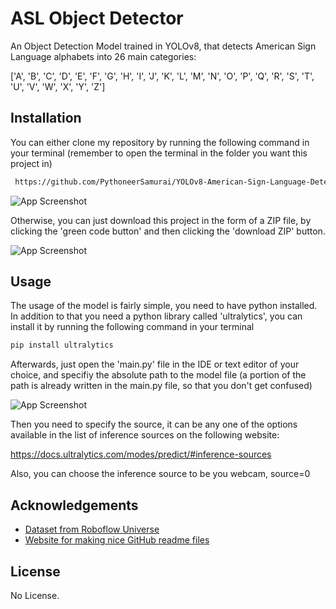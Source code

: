 
# ASL Object Detector

An Object Detection Model trained in YOLOv8, that detects American Sign Language alphabets into 26 main categories:

['A', 'B', 'C', 'D', 'E', 'F', 'G', 'H', 'I', 'J', 'K', 'L', 'M', 'N', 'O', 'P', 'Q', 'R', 'S', 'T', 'U', 'V', 'W', 'X', 'Y', 'Z']


## Installation

You can either clone my repository by running the following command in your terminal (remember to open the terminal in the folder you want this project in)

```bash
 https://github.com/PythoneerSamurai/YOLOv8-American-Sign-Language-Detector.git
```

![App Screenshot](https://github.com/PythoneerSamurai/YOLOv8-American-Sign-Language-Detector/assets/112153865/6db95127-a824-4c24-8535-33e0acedcd96)


Otherwise, you can just download this project in the form of a ZIP file, by clicking the 'green code button' and then clicking the 'download ZIP' button.

![App Screenshot](https://github.com/PythoneerSamurai/YOLOv8-American-Sign-Language-Detector/assets/112153865/9edc06fa-d16e-4064-b093-2d713dc94a52)

    
## Usage

The usage of the model is fairly simple, you need to have python installed. In addition to that you need a python library called 'ultralytics', you can install it by running the following command in your terminal

```javascript
pip install ultralytics
```

Afterwards, just open the 'main.py' file in the IDE or text editor of your choice, and specifiy the absolute path to the model file (a portion of the path is already written in the main.py file, so that you don't get confused)

![App Screenshot](https://github.com/PythoneerSamurai/YOLOv8-American-Sign-Language-Detector/assets/112153865/f7599ea3-0e8a-4f4f-bba2-0befcd066ae6)

Then you need to specify the source, it can be any one of the options available in the list of inference sources on the following website:

https://docs.ultralytics.com/modes/predict/#inference-sources

Also, you can choose the inference source to be you webcam, source=0


## Acknowledgements

 - [Dataset from Roboflow Universe]([https://universe.roboflow.com/reza-ohnxn/dental2-ztmiq/dataset/3](https://universe.roboflow.com/david-lee-d0rhs/american-sign-language-letters/dataset/6))
 - [Website for making nice GitHub readme files](https://readme.so/)


## License

No License.


